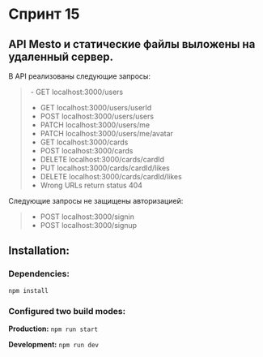 
# Спринт 15

## API Mesto и статические файлы выложены на удаленный сервер.


В API реализованы следующие запросы:

> - GET localhost:3000/users
> - GET localhost:3000/users/userId
> - POST localhost:3000/users/users
> - PATCH localhost:3000/users/me
> - PATCH localhost:3000/users/me/avatar
> - GET localhost:3000/cards
> - POST localhost:3000/cards
> - DELETE localhost:3000/cards/cardId
> - PUT localhost:3000/cards/cardId/likes
> - DELETE localhost:3000/cards/cardId/likes
> - Wrong URLs return status 404

Следующие запросы не защищены авторизацией:

> - POST localhost:3000/signin
> - POST localhost:3000/signup



## Installation:

### Dependencies:

`npm install`

### Configured two build modes:

**Production:**
`npm run start`

**Development:**
`npm run dev`

